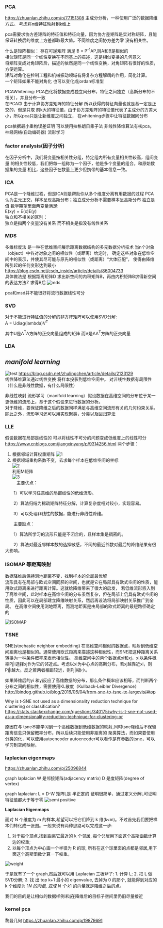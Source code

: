 ### PCA
https://zhuanlan.zhihu.com/p/77151308
主成分分析，一种使用广泛的数据降维方式。
考虑将n维特征映射到k维上

pca需要求协方差矩阵的特征值和特征向量，因为协方差矩阵是实对称矩阵，且能保证转换后的维度上方差都取最大值。不同维度之间协方差为零 没有相关性。   


什么是矩阵相似：
存在可逆矩阵 满足 B = P<sup>-1</sup>AP,则A和B是相似的   
相似矩阵是同一个线性变换在不同基上的描述，这是相似变换的几何意义   
将矩阵变成对角矩阵后，描述的依然是同一个线性变换，对角矩阵有很好的性质，方便运算。   
矩阵对角化在控制工程和机械振动领域有将复杂方程解耦的作用，简化计算。   
一个矩阵如果不能对角化 也可以变化成jordan标准型

PCAWhitening: PCA白化将数据变成独立同分布，特征之间独立（高斯分布的不相关），并且分布一致   
在PCA中 由于计算协方差矩阵的特征分解 所以获得的特征向量也就是基一定是正交的，但是只取
前k大的特征值，由于协方差矩阵的特征值代表了主成分的方差大小，所以pca只是让新维度之间独立，
在whitening步骤中让特征数据同分布

pca依据最小重构误差证明 可以使用拉格朗日乘子法
非线性降维算法有核pca，神经网络(自动编码器) 流形学习


### factor analysis(因子分析)
在因子分析中，我们将变量按相关性分组，特定组内所有变量相关性较高，组间变量
的相关性较低，我们把每一组称为一个因子，他是多个变量的组合。和原始数据集的变量
相比，这些因子在数量上更少但携带的基本信息一致。


### ICA
PCA是一个降维过程，但是ICA则是帮助你从多个维度分离有用数据的过程
PCA认为主元正交，样本呈现高斯分布；独立成分分析不需要样本呈高斯分布
独立是值 数学期望里面两变量满足:   
E(xy) = E(x)E(y)   
独立和不相关的区别：   
独立是指两个变量没有关系
而不相关是指没有线性关系



### MDS
多维标度法 是一种在低维空间展示距离数据结构的多元数据分析技术
当n个对象（object）中各对对象之间的相似性（或距离）给定时，
确定这些对象在低维空间中的表示，并使其尽可能与原先的相似性（或距离）“大体匹配”，
使得由降维所引起的任何变形达到最小   
https://blog.csdn.net/csdn_inside/article/details/86004733   
具体做法是 根据距离矩阵D 求出新空间的内积矩阵B，再由内积矩阵B求得新空间的表达方法Z
求得B后
![mds](https://img-blog.csdnimg.cn/20190107153952374.png)

pca和msd并不能很好将流行数据线性可分


### SVD
对于不能进行特征值的分解的非方阵矩阵可以使用SVD分解:   
A = Udiag(lambda)V<sup>T</sup>

其中U是A<sup>T</sup>A方阵的正交向量组成的矩阵
而V是AA<sup>T</sup>方阵的正交向量



### LDA

## **_manifold learning_**
![test](https://user-images.githubusercontent.com/19379550/62920393-37e74600-bdd8-11e9-86e9-de5bc3050788.jpg)
https://blog.csdn.net/zhulingchen/article/details/2123129   
线性降维算法通过线性变换 将样本投影到低维空间中。
对非线性数据有局限性（什么是非线性数据，有什么局限性）

非线性映射
流形学习（manifold learning）假设数据在高维空间的分布位于某一更低维的流形上，基于这个假设来进行数据的分析。    
对于降维，要保证降维之后的数据同样满足与高维空间流形有关的几何约束关系。除此之外，流形学习还可以用实现聚类，分类以及回归算法


### LLE
假设数据在局部是线性的
可以将线性不可分的问题变成低维度上的线性可分
https://www.cnblogs.com/jiangxinyang/p/9314256.html
两个步骤：
1. 根据邻域计算权重矩阵
![1](https://images2018.cnblogs.com/blog/1335117/201807/1335117-20180715173151683-1713942804.png)
2. 根据领域重构系数不变，去求每个样本在低维空间的坐标   
![2](https://images2018.cnblogs.com/blog/1335117/201807/1335117-20180715173335979-1637229042.png)   
利用M矩阵   
![3](https://images2018.cnblogs.com/blog/1335117/201807/1335117-20180715173416202-1101911950.png)   
　主要优点：

　　1）可以学习任意维的局部线性的低维流形。

　　2）算法归结为稀疏矩阵特征分解，计算复杂度相对较小，实现容易。

　　3）可以处理非线性的数据，能进行非线性降维。

　　主要缺点：　　

　　1）算法所学习的流形只能是不闭合的，且样本集是稠密的。

　　2）算法对最近邻样本数的选择敏感，不同的最近邻数对最后的降维结果有很大影响。



### ISOMAP 等距离映射
数据降维后保持测地距离不变，找到样本的全局最优解    
流形具有在局部与欧式空间同胚的空间，也就是它在局部具有欧式空间的性质，能用欧式距离来进行距离计算。这就给降维带来了很大的启发，
若低维流形嵌入到了高维空间，此时样本在高维空间的分布虽然复杂，但在局部上仍具有欧式空间的性质，因此可以在局部建立降维映射关系，然后再设法将局部映射关系推广到全局。
在高维空间使用测地距离，而测地距离是由局部的欧式距离的最短路径确定的

![ISOMAP](https://images2018.cnblogs.com/blog/1335117/201807/1335117-20180715172613023-519652121.png)

### TSNE

SNE(stochastic neighbor embedding)
在高维空间相似的数据点，映射到低维空间距离也是相似的。通常使用欧式距离来描述这种相似性，而SNE把这种距离关系转换为一种条件概率来表示相似性。
高维空间中的两个数据点xi和xj，xi以条件概率Pj|i选择xj作为它的邻近点。考虑以xi为中心点的高斯分布，若xj越靠近xi，则Pj|i越大。反之若两者相距较远，则Pj|i极小。

如果降维后的yi 和yj反应了高维数据的分布，那么条件概率应该相等，而判断两个分布之间的相似性，需要使用KL散度（Kullback-Leibler Divergence）
http://bindog.github.io/blog/2016/06/04/from-sne-to-tsne-to-largevis/#top



Why is t-SNE not used as a dimensionality reduction technique for clustering or classification?
https://stats.stackexchange.com/questions/340175/why-is-t-sne-not-used-as-a-dimensionality-reduction-technique-for-clustering-or

原因在与 tsne不能学习到一个高维数据到低维数据的映射,同时tsne降维后不保留距离信息只保留概率分布，所以后续只能使用非距离的
聚类算法，而如果要使用分类的化，可以使用autoencoder autoencoder可以看作是有参数的tsne，可以学习到空间映射。




### laplacian eigenmaps
https://zhuanlan.zhihu.com/p/25096844

graph laplacian 
W 是邻接矩阵(adjacency matrix)
D 是度矩阵(degree of vertex)

graph laplacian: L = D-W
矩阵L是 半正定的 证明很简单，通过定义分解L可证明特征值都大于等于零
![semi positive](https://pic4.zhimg.com/80/v2-6dfaf220b8c04540a0a7a1f5b48f8083_hd.png)

**Laplacian Eigenmaps**

面对 N 个维度为 m 的样本,希望可以把它们降到 k 维(k<m)。不过首先我们要把样本们转化成一张图。一般来说有两种思路可以完成这一步:    
1. 对于每个顶点,找到距离它最近的 k 个邻居, 每个邻居用下面这个高斯函数计算边的权重;     
2. 以每个顶点为中心画一个半径为 R 的球, 所有在这个球里面的点都是邻居,用下面这个高斯函数计算一下权重。

![weight](https://pic4.zhimg.com/80/v2-40cfb60b3bd75dbc4f32d447d614fe0b_hd.png)

于是就有了一个 graph,然后就可以用 Laplacian 三板斧了: 1. 计算 L; 2. 把 L 做SVD分解; 3. 找 出 top k+1 最小的 eigenvalue, 去掉为 0 的那个,
就能得到对应的 k 个维度为 1*N 的向量, 变成 N 个 k*1 的向量就是降维之后的点。

我们的目的是让相似的数据样例i和j在降维后的目标子空间里仍旧尽量接近



### kernel pca

黎曼几何
https://zhuanlan.zhihu.com/p/19879691

